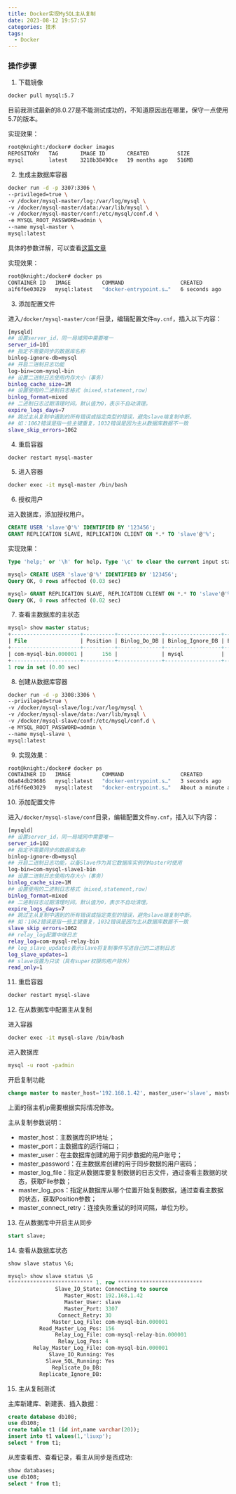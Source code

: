 ```yaml
---
title: Docker实现MySQL主从复制
date: 2023-08-12 19:57:57
categories: 技术
tags:
  - Docker
---
```


### 操作步骤

1. 下载镜像

```bash
docker pull mysql:5.7
```

目前我测试最新的8.0.27是不能测试成功的，不知道原因出在哪里，保守一点使用5.7的版本。

<!-- more -->

实现效果：

```bash
root@knight:/docker# docker images
REPOSITORY   TAG       IMAGE ID       CREATED         SIZE
mysql        latest    3218b38490ce   19 months ago   516MB
```

2. 生成主数据库容器

```bash
docker run -d -p 3307:3306 \
--privileged=true \
-v /docker/mysql-master/log:/var/log/mysql \
-v /docker/mysql-master/data:/var/lib/mysql \
-v /docker/mysql-master/conf:/etc/mysql/conf.d \
-e MYSQL_ROOT_PASSWORD=admin \
--name mysql-master \
mysql:latest
```

具体的参数详解，可以查看[这篇文章](https://nustarain.gitee.io/2023/08/10/DockerMySQL/#more)

实现效果：

```bash
root@knight:/docker# docker ps
CONTAINER ID   IMAGE          COMMAND                  CREATED         STATUS         PORTS                                                  NAMES
a1f6f6e03029   mysql:latest   "docker-entrypoint.s…"   6 seconds ago   Up 5 seconds   33060/tcp, 0.0.0.0:3307->3306/tcp, :::3307->3306/tcp   mysql-master
```

3. 添加配置文件

进入`/docker/mysql-master/conf`目录，编辑配置文件`my.cnf`，插入以下内容：

```bash
[mysqld]
## 设置server_id，同一局域网中需要唯一
server_id=101 
## 指定不需要同步的数据库名称
binlog-ignore-db=mysql  
## 开启二进制日志功能
log-bin=com-mysql-bin  
## 设置二进制日志使用内存大小（事务）
binlog_cache_size=1M  
## 设置使用的二进制日志格式（mixed,statement,row）
binlog_format=mixed  
## 二进制日志过期清理时间。默认值为0，表示不自动清理。
expire_logs_days=7  
## 跳过主从复制中遇到的所有错误或指定类型的错误，避免slave端复制中断。
## 如：1062错误是指一些主键重复，1032错误是因为主从数据库数据不一致
slave_skip_errors=1062
```

4. 重启容器

```bash
docker restart mysql-master
```

5. 进入容器

```bash
docker exec -it mysql-master /bin/bash
```

6. 授权用户

进入数据库，添加授权用户。

```sql
CREATE USER 'slave'@'%' IDENTIFIED BY '123456';
GRANT REPLICATION SLAVE, REPLICATION CLIENT ON *.* TO 'slave'@'%';
```

实现效果：

```sql
Type 'help;' or '\h' for help. Type '\c' to clear the current input statement.

mysql> CREATE USER 'slave'@'%' IDENTIFIED BY '123456';
Query OK, 0 rows affected (0.03 sec)

mysql> GRANT REPLICATION SLAVE, REPLICATION CLIENT ON *.* TO 'slave'@'%';
Query OK, 0 rows affected (0.02 sec)
```

7. 查看主数据库的主状态

```sql
mysql> show master status;
+----------------------+----------+--------------+------------------+-------------------+
| File                 | Position | Binlog_Do_DB | Binlog_Ignore_DB | Executed_Gtid_Set |
+----------------------+----------+--------------+------------------+-------------------+
| com-mysql-bin.000001 |      156 |              | mysql            |                   |
+----------------------+----------+--------------+------------------+-------------------+
1 row in set (0.00 sec)
```

8. 创建从数据库容器

```bash
docker run -d -p 3308:3306 \
--privileged=true \
-v /docker/mysql-slave/log:/var/log/mysql \
-v /docker/mysql-slave/data:/var/lib/mysql \
-v /docker/mysql-slave/conf:/etc/mysql/conf.d \
-e MYSQL_ROOT_PASSWORD=admin \
--name mysql-slave \
mysql:latest
```

9. 实现效果：

```bash
root@knight:/docker# docker ps
CONTAINER ID   IMAGE          COMMAND                  CREATED              STATUS              PORTS                                                  NAMES
06a84db29686   mysql:latest   "docker-entrypoint.s…"   3 seconds ago        Up 2 seconds        33060/tcp, 0.0.0.0:3308->3306/tcp, :::3308->3306/tcp   mysql-slave
a1f6f6e03029   mysql:latest   "docker-entrypoint.s…"   About a minute ago   Up About a minute   33060/tcp, 0.0.0.0:3307->3306/tcp, :::3307->3306/tcp   mysql-master
```

10. 添加配置文件

进入`/docker/mysql-slave/conf`目录，编辑配置文件`my.cnf`，插入以下内容：

```bash
[mysqld]
## 设置server_id，同一局域网中需要唯一
server_id=102
## 指定不需要同步的数据库名称
binlog-ignore-db=mysql  
## 开启二进制日志功能，以备Slave作为其它数据库实例的Master时使用
log-bin=com-mysql-slave1-bin  
## 设置二进制日志使用内存大小（事务）
binlog_cache_size=1M  
## 设置使用的二进制日志格式（mixed,statement,row）
binlog_format=mixed  
## 二进制日志过期清理时间。默认值为0，表示不自动清理。
expire_logs_days=7  
## 跳过主从复制中遇到的所有错误或指定类型的错误，避免slave端复制中断。
## 如：1062错误是指一些主键重复，1032错误是因为主从数据库数据不一致
slave_skip_errors=1062  
## relay_log配置中继日志
relay_log=com-mysql-relay-bin  
## log_slave_updates表示slave将复制事件写进自己的二进制日志
log_slave_updates=1  
## slave设置为只读（具有super权限的用户除外）
read_only=1
```

11. 重启容器

```bash
docker restart mysql-slave
```

12. 在从数据库中配置主从复制

进入容器
```bash
docker exec -it mysql-slave /bin/bash
```

进入数据库

```bash
mysql -u root -padmin
```

开启复制功能

```sql
change master to master_host='192.168.1.42', master_user='slave', master_password='123456', master_port=3307, master_log_file='com-mysql-bin.000001', master_log_pos=156, master_connect_retry=30;
```

上面的宿主机ip需要根据实际情况修改。

主从复制参数说明：

* master_host：主数据库的IP地址；
* master_port：主数据库的运行端口；
* master_user：在主数据库创建的用于同步数据的用户账号；
* master_password：在主数据库创建的用于同步数据的用户密码；
* master_log_file：指定从数据库要复制数据的日志文件，通过查看主数据的状态，获取File参数；
* master_log_pos：指定从数据库从哪个位置开始复制数据，通过查看主数据的状态，获取Position参数；
* master_connect_retry：连接失败重试的时间间隔，单位为秒。

13. 在从数据库中开启主从同步

```sql
start slave;
```

14. 查看从数据库状态

```sql
show slave status \G;
```

```sql
mysql> show slave status \G
*************************** 1. row ***************************
               Slave_IO_State: Connecting to source
                  Master_Host: 192.168.1.42
                  Master_User: slave
                  Master_Port: 3307
                Connect_Retry: 30
              Master_Log_File: com-mysql-bin.000001
          Read_Master_Log_Pos: 156
               Relay_Log_File: com-mysql-relay-bin.000001
                Relay_Log_Pos: 4
        Relay_Master_Log_File: com-mysql-bin.000001
             Slave_IO_Running: Yes
            Slave_SQL_Running: Yes
              Replicate_Do_DB: 
          Replicate_Ignore_DB: 
```

15. 主从复制测试

主库新建库、新建表、插入数据：

```sql
create database db108;
use db108;
create table t1 (id int,name varchar(20));
insert into t1 values(1,'liuxp');
select * from t1;
```

从库查看库、查看记录，看主从同步是否成功:

```sql
show databases;
use db108;
select * from t1;
```